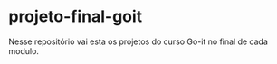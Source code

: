 # projeto-final-goit
Nesse repositório vai esta os projetos do curso Go-it no final de cada modulo. 
